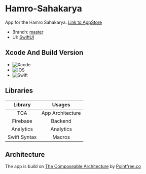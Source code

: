 # Hamro-Sahakarya
App for the Hamro Sahakarya.
[Link to AppStore](https://apps.apple.com/us/app/hamro-sahakarya/id1352496359)
- Branch: [master](https://github.com/binishmaharjan/Hamro-Sahakarya/tree/master)
- UI: [SwiftUI]([https://developer.apple.com/documentation/uikit](https://developer.apple.com/documentation/swiftui))
  
## Xcode And Build Version
+ ![Xcode](https://img.shields.io/badge/Xcode-15.0.1-blue)
+ ![iOS](https://img.shields.io/badge/iOS-15.0%20or%20later-green)
+ ![Swift](https://img.shields.io/badge/Swift-5.9-orange)

## Libraries
|Library|Usages|
|:---:|:---:|
|TCA| App Architecture|
|Firebase| Backend |
|Analytics| Analytics|
|Swift Syntax| Macros |

## Architecture
The app is build on [The Composeable Architecture](https://github.com/pointfreeco/swift-composable-architecture) by [Pointfree.co](https://www.pointfree.co/)
